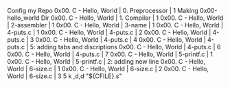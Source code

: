 Config my Repo
0x00. C - Hello, World | 0. Preprocessor | 1
Making 0x00-hello_world Dir
0x00. C - Hello, World | 1. Compiler | 1
0x00. C - Hello, World | 2-assembler | 1
0x00. C - Hello, World | 3-name | 1
0x00. C - Hello, World | 4-puts.c | 1
0x00. C - Hello, World | 4-puts.c | 2
0x00. C - Hello, World | 4-puts.c | 3
0x00. C - Hello, World | 4-puts.c | 4
0x00. C - Hello, World | 4-puts.c | 5: adding tabs and discriptions
0x00. C - Hello, World | 4-puts.c | 6
0x00. C - Hello, World | 4-puts.c | 7
0x00. C - Hello, World | 5-printf.c | 1
0x00. C - Hello, World | 5-printf.c | 2: adding new line
0x00. C - Hello, World | 6-size.c | 1
0x00. C - Hello, World | 6-size.c | 2
0x00. C - Hello, World | 6-size.c | 3
5
k
,d,d
"${CFILE}.s"
